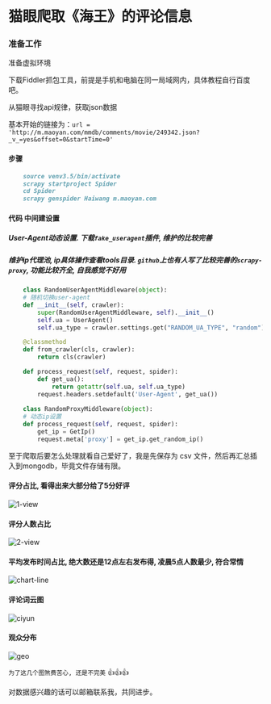 # 猫眼爬取《海王》的评论信息

### 准备工作

准备虚拟环境

下载Fiddler抓包工具，前提是手机和电脑在同一局域网内，具体教程自行百度吧。

从猫眼寻找api规律，获取json数据

基本开始的链接为：`url = 'http://m.maoyan.com/mmdb/comments/movie/249342.json?_v_=yes&offset=0&startTime=0'`


#### 步骤
```md
    source venv3.5/bin/activate
    scrapy startproject Spider
    cd Spider
    scrapy genspider Haiwang m.maoyan.com
```
#### 代码 中间建设置
##### User-Agent动态设置. 下载`fake_useragent`插件, 维护的比较完善
##### 维护ip代理池, ip具体操作查看tools目录. `github`上也有人写了比较完善的`scrapy-proxy`, 功能比较齐全, 自我感觉不好用
```py
    class RandomUserAgentMiddleware(object):
    # 随机切换user-agent
    def __init__(self, crawler):
        super(RandomUserAgentMiddleware, self).__init__()
        self.ua = UserAgent()
        self.ua_type = crawler.settings.get("RANDOM_UA_TYPE", "random")

    @classmethod
    def from_crawler(cls, crawler):
        return cls(crawler)

    def process_request(self, request, spider):
        def get_ua():
            return getattr(self.ua, self.ua_type)
        request.headers.setdefault('User-Agent', get_ua())
        
    class RandomProxyMiddleware(object):
    # 动态ip设置
    def process_request(self, request, spider):
        get_ip = GetIp()
        request.meta['proxy'] = get_ip.get_random_ip()
```

至于爬取后要怎么处理就看自己爱好了，我是先保存为 csv 文件，然后再汇总插入到mongodb，毕竟文件存储有限。


#### 评分占比, 看得出来大部分给了5分好评

![1-view](https://github.com/fenglei110/Data-analysis/blob/master/ch_Haiwang/images/1.png)

#### 评分人数占比

![2-view](https://github.com/fenglei110/Data-analysis/blob/master/ch_Haiwang/images/2.png)

#### 平均发布时间占比, 绝大数还是12点左右发布得, 凌晨5点人数最少, 符合常情

![chart-line](https://github.com/fenglei110/Data-analysis/blob/master/ch_Haiwang/images/chart_line.png)

#### 评论词云图

![ciyun](https://github.com/fenglei110/Data-analysis/blob/master/ch_Haiwang/images/ciyun.png)

#### 观众分布

![geo](https://github.com/fenglei110/Data-analysis/blob/master/ch_Haiwang/images/geo.png)

`为了这几个图煞费苦心, 还是不完美` :+1::+1::+1:


对数据感兴趣的话可以邮箱联系我，共同进步。
